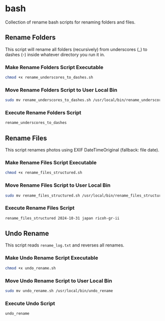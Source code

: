 # bash

Collection of rename bash scripts for renaming folders and files.

## Rename Folders

This script will rename all folders (recursively) from underscores (\_) to dashes (-) inside whatever directory you run it in.

### Make Rename Folders Script Executable

```bash
chmod +x rename_underscores_to_dashes.sh
```

### Move Rename Folders Script to User Local Bin

```bash
sudo mv rename_underscores_to_dashes.sh /usr/local/bin/rename_underscores_to_dashes
```

### Execute Rename Folders Script

```bash
rename_underscores_to_dashes
```

## Rename Files

This script renames photos using EXIF DateTimeOriginal (fallback: file date).

### Make Rename Files Script Executable

```bash
chmod +x rename_files_structured.sh
```

### Move Rename Files Script to User Local Bin

```bash
sudo mv rename_files_structured.sh /usr/local/bin/rename_files_structured
```

### Execute Rename Files Script

```bash
rename_files_structured 2024-10-31 japan ricoh-gr-ii
```

## Undo Rename

This script reads `rename_log.txt` and reverses all renames.

### Make Undo Rename Script Executable

```bash
chmod +x undo_rename.sh
```

### Move Undo Rename Script to User Local Bin

```bash
sudo mv undo_rename.sh /usr/local/bin/undo_rename
```

### Execute Undo Script

```bash
undo_rename
```
